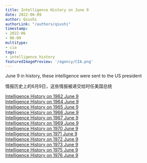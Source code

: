 ```yaml
---
title: Intelligence History on June 9
date: 2022-06-09
author: Qiushi 
authorLink: "/authors/qiushi"
timestamp: 
- 2022-06
- 06-09
multitype: 
- cia
tags: 
- intelligence_history
featuredImagePreview: '/agency/CIA.png'
---
```



June 9 in history, these intelligence were sent to the US president

情报历史上的6月9日，这些情报被递交给时任美国总统

<!--more-->







[Intelligence History on 1962 June 9](/dailybrief/1962-06-09)   
[Intelligence History on 1964 June 9](/dailybrief/1964-06-09)   
[Intelligence History on 1965 June 9](/dailybrief/1965-06-09)   
[Intelligence History on 1966 June 9](/dailybrief/1966-06-09)   
[Intelligence History on 1967 June 9](/dailybrief/1967-06-09)   
[Intelligence History on 1969 June 9](/dailybrief/1969-06-09)   
[Intelligence History on 1970 June 9](/dailybrief/1970-06-09)   
[Intelligence History on 1971 June 9](/dailybrief/1971-06-09)   
[Intelligence History on 1972 June 9](/dailybrief/1972-06-09)   
[Intelligence History on 1973 June 9](/dailybrief/1973-06-09)   
[Intelligence History on 1975 June 9](/dailybrief/1975-06-09)   
[Intelligence History on 1976 June 9](/dailybrief/1976-06-09)   
